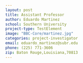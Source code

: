 ```yaml
---
layout: post
title: Assistant Professor
author: Eduardo Martinez
school: Southern University
project-type: TestElement
image: "BBC-Core/martinez.jpg"
categories: project-investigator
email: eduardo_martinez@subr.edu
phone: (225) 771-3606
zip: Baton Rouge,Louisiana,70813
---
```

<!-- name,position,school,city,state,zip,email,phone,image



Paul Kim,Assistant Professor,Grambling State University,Grambling,Louisiana,71245,kimp@gram.edu,(318) 274-3738,BBC-Core/pkim.jpg
Thomas Wiese,Associate Professor,Xavier University of Louisiana,New Orleans,Louisiana,70125,twiese@xula.edu,(504) 520-7433,BBC-Core/BBC-Thomas-Wiese.jpg
Eduardo Martinez,Assistant Professor,Southern University,Baton Rouge,Louisiana,70813,eduardo_martinez@subr.edu,(225) 771-3606,BBC-Core/martinez.jpg

 -->
